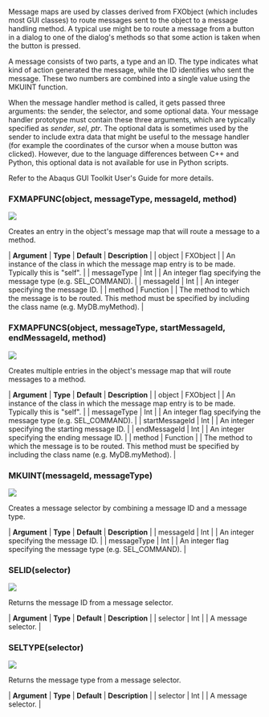 Message maps are used by classes derived from FXObject (which includes most GUI classes) to route messages sent to the object to a message handling method. A typical use might be to route a message from a button in a dialog to one of the dialog's methods so that some action is taken when the button is pressed.

A message consists of two parts, a type and an ID. The type indicates what kind of action generated the message, while the ID identifies who sent the message. These two numbers are combined into a single value using the MKUINT function.

When the message handler method is called, it gets passed three arguments: the sender, the selector, and some optional data. Your message handler prototype must contain these three arguments, which are typically specified as _sender_, _sel_, _ptr_. The optional data is sometimes used by the sender to include extra data that might be useful to the message handler (for example the coordinates of the cursor when a mouse button was clicked). However, due to the language differences between C++ and Python, this optional data is not available for use in Python scripts.

Refer to the Abaqus GUI Toolkit User's Guide for more details.

### FXMAPFUNC(object, messageType, messageId, method)

![](https://help.3ds.com/2023/English/DSSIMULIA_Established/IconsReference/butix_top_wline.png)

Creates an entry in the object's message map that will route a message to a method.

| **Argument** | **Type** | **Default** | **Description** |
| object | FXObject | | An instance of the class in which the message map entry is to be made. Typically this is "self". |
| messageType | Int | | An integer flag specifying the message type (e.g. SEL_COMMAND). |
| messageId | Int | | An integer specifying the message ID. |
| method | Function | | The method to which the message is to be routed. This method must be specified by including the class name (e.g. MyDB.myMethod). |

### FXMAPFUNCS(object, messageType, startMessageId, endMessageId, method)

![](https://help.3ds.com/2023/English/DSSIMULIA_Established/IconsReference/butix_top_wline.png)

Creates multiple entries in the object's message map that will route messages to a method.

| **Argument** | **Type** | **Default** | **Description** |
| object | FXObject | | An instance of the class in which the message map entry is to be made. Typically this is "self". |
| messageType | Int | | An integer flag specifying the message type (e.g. SEL_COMMAND). |
| startMessageId | Int | | An integer specifying the starting message ID. |
| endMessageId | Int | | An integer specifying the ending message ID. |
| method | Function | | The method to which the message is to be routed. This method must be specified by including the class name (e.g. MyDB.myMethod). |

### MKUINT(messageId, messageType)

![](https://help.3ds.com/2023/English/DSSIMULIA_Established/IconsReference/butix_top_wline.png)

Creates a message selector by combining a message ID and a message type.

| **Argument** | **Type** | **Default** | **Description** |
| messageId | Int | | An integer specifying the message ID. |
| messageType | Int | | An integer flag specifying the message type (e.g. SEL_COMMAND). |

### SELID(selector)

![](https://help.3ds.com/2023/English/DSSIMULIA_Established/IconsReference/butix_top_wline.png)

Returns the message ID from a message selector.

| **Argument** | **Type** | **Default** | **Description** |
| selector | Int | | A message selector. |

### SELTYPE(selector)

![](https://help.3ds.com/2023/English/DSSIMULIA_Established/IconsReference/butix_top_wline.png)

Returns the message type from a message selector.

| **Argument** | **Type** | **Default** | **Description** |
| selector | Int | | A message selector. |
